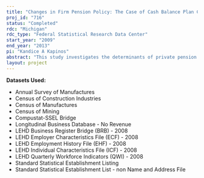 ```yaml
---
title: "Changes in Firm Pension Policy: The Case of Cash Balance Plan Conversion"
proj_id: "716"
status: "Completed"
rdc: "Michigan"
rdc_type: "Federal Statistical Research Data Center"
start_year: "2009"
end_year: "2013"
pi: "Kandice A Kapinos"
abstract: "This study investigates the determinants of private pension plan conversions from traditional defined benefit plans to hybrid cash balance plans during the 1990s. It examines whether there are systematic differences in the types of firms and plans that converted. It also examines the endogenous rela­tionship between the likelihood of conversion (on pension plan type, in general) and employee turnover. The project utilizes data from several sources for this analysis. Information on pension plan characteristics comes from the annual 5500 forms which most private sector firms file each year in accordance with the Internal Revenue Service, Department of Labor, and Pension Benefit Guaranty Corporation (PBGC). From the PBGC also comes information on plan terminations. These data are linked to the Longitudinal Employer-Household Dynamics data, which provide information about establishment-level characteristics of the workforce. Firm level data from Compustat provide several important firm-level characteristics. The research intends to improve the link between the Form 5500 data and the Business Register. It will also compare data from the Longitudinal Business Database and Economic Surveys to Form 5500 data in order to evaluate the strengths and weaknesses of each dataset in studying firm human resource policies. It will also establish evidence on the determinants of employer provided pension plan policy changes and provide estimates of population characteristics relating to changes in employer provided pension plan coverage rates."
layout: project
---
```


**Datasets Used:**

  - Annual Survey of Manufactures 
  - Census of Construction Industries 
  - Census of Manufactures 
  - Census of Mining 
  - Compustat-SSEL Bridge 
  - Longitudinal Business Database - No Revenue 
  - LEHD Business Register Bridge (BRB) - 2008 
  - LEHD Employer Characteristics File (ECF) - 2008 
  - LEHD Employment History File (EHF) - 2008 
  - LEHD Individual Characteristics File (ICF) - 2008 
  - LEHD Quarterly Workforce Indicators (QWI) - 2008 
  - Standard Statistical Establishment Listing 
  - Standard Statistical Establishment List - non Name and Address File 

